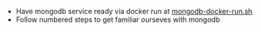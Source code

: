 - Have mongodb service ready via docker run at [mongodb-docker-run.sh](./mongodb-docker-run.sh)
- Follow numbered steps to get familiar ourseves with mongodb